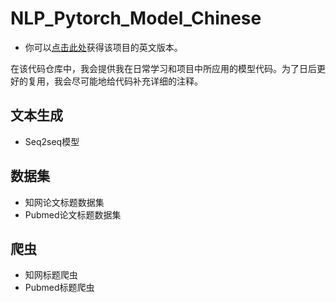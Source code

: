# NLP_Pytorch_Model_Chinese
* 你可以[点击此处](https://github.com/SHADOWX-frank/NLP_Model_Pytorch)获得该项目的英文版本。

在该代码仓库中，我会提供我在日常学习和项目中所应用的模型代码。为了日后更好的复用，我会尽可能地给代码补充详细的注释。

## 文本生成
* Seq2seq模型

## 数据集
* 知网论文标题数据集
* Pubmed论文标题数据集

## 爬虫
* 知网标题爬虫
* Pubmed标题爬虫
